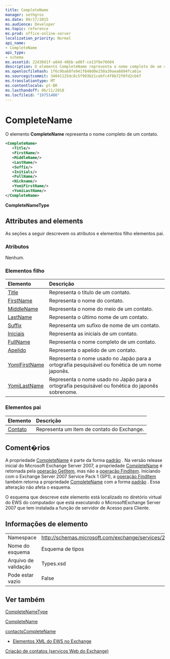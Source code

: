 ```yaml
---
title: CompleteName
manager: sethgros
ms.date: 09/17/2015
ms.audience: Developer
ms.topic: reference
ms.prod: office-online-server
localization_priority: Normal
api_name:
- CompleteName
api_type:
- schema
ms.assetid: 22d30d1f-a84d-48bb-ad8f-ce13f8e76604
description: O elemento CompleteName representa o nome completo de um contato.
ms.openlocfilehash: 1f6c9ba68fe941f848d0e250a39aea6894fca61e
ms.sourcegitcommit: 34041125dc8c5f993b21cebfc4f8b72f0fd2cb6f
ms.translationtype: MT
ms.contentlocale: pt-BR
ms.lasthandoff: 06/11/2018
ms.locfileid: "19751406"
---
```

# <a name="completename"></a>CompleteName

O elemento **CompleteName** representa o nome completo de um contato. 
  
```xml
<CompleteName>
   <Title/>
   <FirstName/>
   <MiddleName/>
   <LastName/>
   <Suffix/>
   <Initials/>
   <FullName/>
   <Nickname/>
   <YomiFirstName/>
   <YomiLastName/>
</CompleteName>
```

 **CompleteNameType**
## <a name="attributes-and-elements"></a>Attributes and elements

As seções a seguir descrevem os atributos e elementos filho elementos pai.
  
### <a name="attributes"></a>Atributos

Nenhum.
  
### <a name="child-elements"></a>Elementos filho

|**Elemento**|**Descrição**|
|:-----|:-----|
|[Title](title.md) <br/> |Representa o título de um contato.  <br/> |
|[FirstName](firstname.md) <br/> |Representa o nome do contato.  <br/> |
|[MiddleName](middlename.md) <br/> |Representa o nome do meio de um contato.  <br/> |
|[LastName](lastname.md) <br/> |Representa o último nome de um contato.  <br/> |
|[Suffix](suffix.md) <br/> |Representa um sufixo de nome de um contato.  <br/> |
|[Iniciais](initials.md) <br/> |Representa as iniciais de um contato.  <br/> |
|[FullName](fullname.md) <br/> |Representa o nome completo de um contato.  <br/> |
|[Apelido](nickname.md) <br/> |Representa o apelido de um contato.  <br/> |
|[YomiFirstName](yomifirstname.md) <br/> |Representa o nome usado no Japão para a ortografia pesquisável ou fonética de um nome japonês.  <br/> |
|[YomiLastName](yomilastname.md) <br/> |Representa o nome usado no Japão para a ortografia pesquisável ou fonética do japonês sobrenome.  <br/> |
   
### <a name="parent-elements"></a>Elementos pai

|**Elemento**|**Descrição**|
|:-----|:-----|
|[Contato](contact.md) <br/> |Representa um item de contato do Exchange.  <br/> |
   
## <a name="remarks"></a>Coment�rios

A propriedade [CompleteName](completename.md) é parte da forma [padrão](https://msdn.microsoft.com/library/ExchangeWebServices.DefaultShapeNamesType.Default.aspx) . Na versão release inicial do Microsoft Exchange Server 2007, a propriedade [CompleteName](completename.md) é retornada pela [operação GetItem](getitem-operation.md), mas não a [operação FindItem](finditem-operation.md). Iniciando com o Exchange Server 2007 Service Pack 1 (SP1), a [operação FindItem](finditem-operation.md) também retorna a propriedade [CompleteName](completename.md) com a forma [padrão](https://msdn.microsoft.com/library/ExchangeWebServices.DefaultShapeNamesType.Default.aspx) . Essa alteração não afeta o esquema. 
  
O esquema que descreve este elemento está localizado no diretório virtual do EWS do computador que está executando o MicrosoftExchange Server 2007 que tem instalada a função de servidor de Acesso para Cliente.
  
## <a name="element-information"></a>Informações de elemento

|||
|:-----|:-----|
|Namespace  <br/> |http://schemas.microsoft.com/exchange/services/2006/types  <br/> |
|Nome do esquema  <br/> |Esquema de tipos  <br/> |
|Arquivo de validação  <br/> |Types.xsd  <br/> |
|Pode estar vazio  <br/> |False  <br/> |
   
## <a name="see-also"></a>Ver também



[CompleteNameType](https://msdn.microsoft.com/library/ExchangeWebServices.CompleteNameType.aspx)
  
[CompleteName](https://msdn.microsoft.com/library/ExchangeWebServices.ContactItemType.CompleteName.aspx)
  
[contactsCompleteName](https://msdn.microsoft.com/library/ExchangeWebServices.UnindexedFieldURIType.contactsCompleteName.aspx)


- [Elementos XML do EWS no Exchange](ews-xml-elements-in-exchange.md)


[Criação de contatos (serviços Web do Exchange)](http://msdn.microsoft.com/library/4845917e-70d1-481c-bbd7-011ec6571789%28Office.15%29.aspx)

